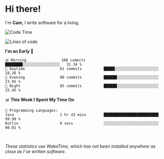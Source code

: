 # Hi there!
I'm **Cam**, I write software for a living.

<!--START_SECTION:waka-->
![Code Time](http://img.shields.io/badge/Code%20Time-346%20hrs%2058%20mins-blue)

![Lines of code](https://img.shields.io/badge/From%20Hello%20World%20I%27ve%20Written-96.2%20thousand%20lines%20of%20code-blue)

**I'm an Early 🐤** 

```text
🌞 Morning                108 commits         ████████░░░░░░░░░░░░░░░░░   32.34 % 
🌆 Daytime                61 commits          █████░░░░░░░░░░░░░░░░░░░░   18.26 % 
🌃 Evening                80 commits          ██████░░░░░░░░░░░░░░░░░░░   23.95 % 
🌙 Night                  85 commits          ██████░░░░░░░░░░░░░░░░░░░   25.45 % 
```


📊 **This Week I Spent My Time On** 

```text
💬 Programming Languages: 
Java                     1 hr 43 mins        █████████████████████████   99.99 % 
Kotlin                   0 secs              ░░░░░░░░░░░░░░░░░░░░░░░░░   00.01 % 
```


<!--END_SECTION:waka-->

<br>

_These statistics use WakaTime, which has not been installed anywhere as close as I've written software._
